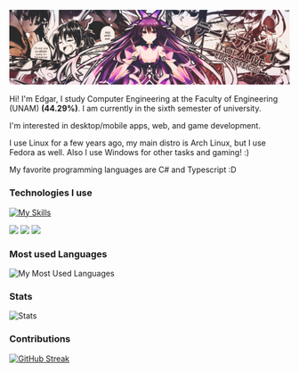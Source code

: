 ![Tohka image](./img/Banner.png)

Hi! I'm Edgar, I study Computer Engineering at the Faculty of Engineering (UNAM) <strong>(44.29%)</strong>. I am currently in the sixth semester of university.

I'm interested in desktop/mobile apps, web, and game development.

I use Linux for a few years ago, my main distro is Arch Linux, but I use Fedora as well. Also I use Windows for other tasks and gaming! :)

My favorite programming languages are C# and Typescript :D

### Technologies I use

[![My Skills](https://skillicons.dev/icons?i=cs,dotnet,cpp,python,angular,ts,js,linux&theme=dark)](https://skillicons.dev)

<div>
  <img src="https://img.shields.io/badge/Arch_Linux-1793D1?style=for-the-badge&logo=arch-linux&logoColor=white"/>
  <img src="https://img.shields.io/badge/Fedora-294172?style=for-the-badge&logo=fedora&logoColor=white"/>
  <img src="https://img.shields.io/badge/Windows-0078D6?style=for-the-badge&logo=windows&logoColor=white"/>
</div>

### Most used Languages

![My Most Used Languages](https://github-readme-stats.vercel.app/api/top-langs/?username=EdgarsFeic96&theme=gotham&layout=compact&hide=HTML,CSS,SCSS,VHDL&exclude_repo=ProyectoFinalPOO)

### Stats

![Stats](https://github-readme-stats.vercel.app/api?username=edgarsfeic96&show_icons=true&theme=gotham)

### Contributions

[![GitHub Streak](https://github-readme-streak-stats.herokuapp.com?user=edgarsfeic96&theme=gotham)](https://git.io/streak-stats)
